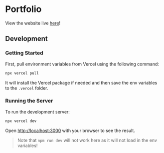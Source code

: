 # Portfolio

View the website live [here](https://dtran.tech/)!

## Development

### Getting Started

First, pull environment variables from Vercel using the following command:

```sh
npx vercel pull
```

It will install the Vercel package if needed and then save the env variables to the `.vercel` folder.

### Running the Server

To run the development server:

```bash
npx vercel dev
```

Open [http://localhost:3000](http://localhost:3000) with your browser to see the result.

> Note that `npm run dev` will not work here as it will not load in the env variables!
